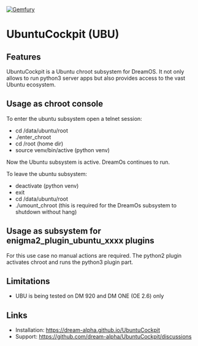 [![Gemfury](https://badge.fury.io/fp/gemfury.svg)](https://gemfury.com/f/partner)

# UbuntuCockpit (UBU)

## Features
UbuntuCockpit is a Ubuntu chroot subsystem for DreamOS. It not only allows to run python3 server apps but also provides access to the vast Ubuntu ecosystem.

## Usage as chroot console
To enter the ubuntu subsystem open a telnet session:
- cd /data/ubuntu/root
- ./enter_chroot
- cd /root (home dir)
- source venv/bin/active (python venv)

Now the Ubuntu subsystem is active. DreamOs continues to run.

To leave the ubuntu subsystem:
- deactivate (python venv)
- exit
- cd /data/ubuntu/root
- ./umount_chroot (this is required for the DreamOs subsystem to shutdown without hang)

## Usage as subsystem for enigma2_plugin_ubuntu_xxxx plugins
For this use case no manual actions are required. The python2 plugin activates chroot and runs the python3 plugin part.

## Limitations

- UBU is being tested on DM 920 and DM ONE (OE 2.6) only

## Links

- Installation: https://dream-alpha.github.io/UbuntuCockpit
- Support: https://github.com/dream-alpha/UbuntuCockpit/discussions
